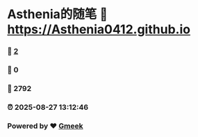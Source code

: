 # Asthenia的随笔 :link: https://Asthenia0412.github.io 
### :page_facing_up: [2](https://Asthenia0412.github.io/tag.html) 
### :speech_balloon: 0 
### :hibiscus: 2792 
### :alarm_clock: 2025-08-27 13:12:46 
### Powered by :heart: [Gmeek](https://github.com/Meekdai/Gmeek)
